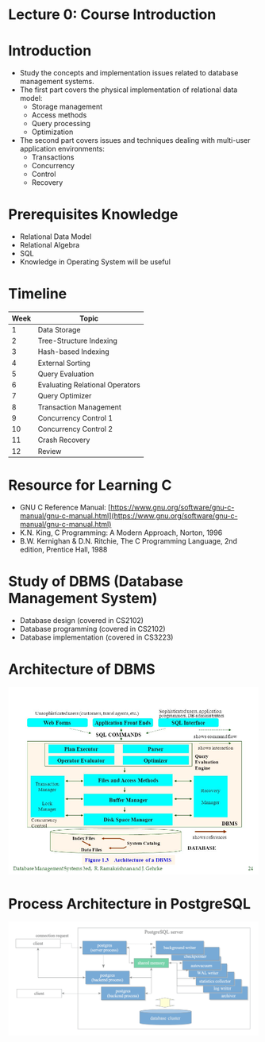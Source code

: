 # Lecture 0: Course Introduction

# Introduction

- Study the concepts and implementation issues related to database management systems.
- The first part covers the physical implementation of relational data model:
    - Storage management
    - Access methods
    - Query processing
    - Optimization
- The second part covers issues and techniques dealing with multi-user application environments:
    - Transactions
    - Concurrency
    - Control
    - Recovery

# Prerequisites Knowledge

- Relational Data Model
- Relational Algebra
- SQL
- Knowledge in Operating System will be useful

# Timeline

| Week | Topic |
| --- | --- |
| 1 | Data Storage |
| 2 | Tree-Structure Indexing |
| 3 | Hash-based Indexing |
| 4 | External Sorting |
| 5 | Query Evaluation |
| 6 | Evaluating Relational Operators |
| 7 | Query Optimizer |
| 8 | Transaction Management |
| 9 | Concurrency Control 1 |
| 10 | Concurrency Control 2 |
| 11 | Crash Recovery |
| 12 | Review |

# Resource for Learning C

- GNU C Reference Manual: [https://www.gnu.org/software/gnu-c-manual/gnu-c-manual.html](https://www.gnu.org/software/gnu-c-manual/gnu-c-manual.html)
- K.N. King, C Programming: A Modern Approach, Norton, 1996
- B.W. Kernighan & D.N. Ritchie, The C Programming Language, 2nd edition, Prentice Hall, 1988

# Study of DBMS (Database Management System)

- Database design (covered in CS2102)
- Database programming (covered in CS2102)
- Database implementation (covered in CS3223)

# Architecture of DBMS
![Architecture of DBMS](../images/architecture_of_dbms.png)

# Process Architecture in PostgreSQL
![Process Architecture in PostgreSQL](../images/process_architecture_of_postgresql.png)